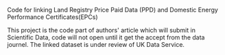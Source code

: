Code for linking Land Registry Price Paid Data (PPD)  and Domestic Energy Performance Certificates(EPCs)


This project is the code part of authors' article which will submit in Scientific Data, code will not open until it get the accept from the data journel. The linked dataset is under review of UK Data Service.  
